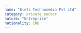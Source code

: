 ```yaml
---
name: "Elets Technomedia Pvt Ltd"
category: private_sector
nature: "Entreprise"
nationality: IND
---
```

    